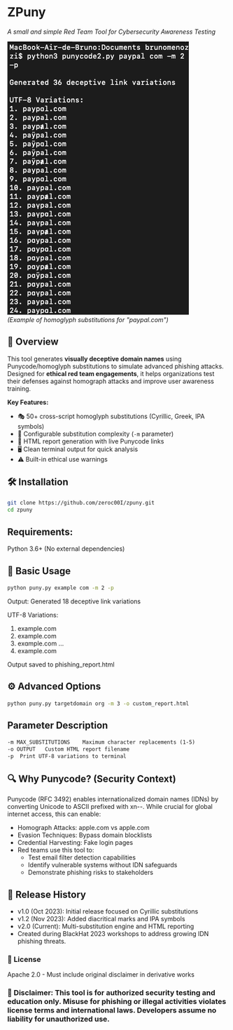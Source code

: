 # ZPuny  
_A small and simple Red Team Tool for Cybersecurity Awareness Testing_  

![Demo Example](puny.png)  
*(Example of homoglyph substitutions for "paypal.com")*

## 📌 Overview
This tool generates **visually deceptive domain names** using Punycode/homoglyph substitutions to simulate advanced phishing attacks. Designed for **ethical red team engagements**, it helps organizations test their defenses against homograph attacks and improve user awareness training.

**Key Features:**
- 🎭 50+ cross-script homoglyph substitutions (Cyrillic, Greek, IPA symbols)
- 🔢 Configurable substitution complexity (`-m` parameter)
- 📁 HTML report generation with live Punycode links
- 🖥️ Clean terminal output for quick analysis
- ⚠️ Built-in ethical use warnings

## 🛠️ Installation
```bash
git clone https://github.com/zeroc00I/zpuny.git
cd zpuny
```

## Requirements:
Python 3.6+ (No external dependencies)

## 🚀 Basic Usage

```bash
python puny.py example com -m 2 -p
```
Output:
Generated 18 deceptive link variations

UTF-8 Variations:
1. exаmple.com
2. example.cοm
3. exɑmple.com
...
18. еxample.com

Output saved to phishing_report.html

## ⚙️ Advanced Options
```bash
python puny.py targetdomain org -m 3 -o custom_report.html
```

## Parameter	Description
```
-m MAX_SUBSTITUTIONS	Maximum character replacements (1-5)
-o OUTPUT	Custom HTML report filename
-p	Print UTF-8 variations to terminal
```

## 🔍 Why Punycode? (Security Context)
Punycode (RFC 3492) enables internationalized domain names (IDNs) by converting Unicode to ASCII prefixed with xn--. 
While crucial for global internet access, this can enable:

- Homograph Attacks: аррӏе.com vs apple.com
- Evasion Techniques: Bypass domain blocklists
- Credential Harvesting: Fake login pages
- Red teams use this tool to:
  - Test email filter detection capabilities
  - Identify vulnerable systems without IDN safeguards
  - Demonstrate phishing risks to stakeholders

## 📜 Release History
- v1.0 (Oct 2023): Initial release focused on Cyrillic substitutions
- v1.2 (Nov 2023): Added diacritical marks and IPA symbols
- v2.0 (Current): Multi-substitution engine and HTML reporting
- Created during BlackHat 2023 workshops to address growing IDN phishing threats.

### 📄 License
Apache 2.0 - Must include original disclaimer in derivative works

### 🔴 Disclaimer: This tool is for authorized security testing and education only. Misuse for phishing or illegal activities violates license terms and international laws. Developers assume no liability for unauthorized use.
